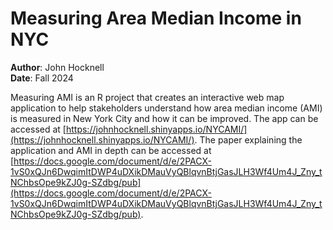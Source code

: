 # **Measuring Area Median Income in NYC**

**Author**: John Hocknell  
**Date**: Fall 2024

Measuring AMI is an R project that creates an interactive web map application to
help stakeholders understand how area median income (AMI) is measured in New 
York City and how it can be improved. The app can be accessed at
[https://johnhocknell.shinyapps.io/NYCAMI/](https://johnhocknell.shinyapps.io/NYCAMI/).
The paper explaining the application and AMI in depth can be accessed at
[https://docs.google.com/document/d/e/2PACX-1vS0xQJn6DwqimItDWP4uDXikDMauVyQBlqvnBtjGasJLH3Wf4Um4J_Zny_tNChbsOpe9kZJ0g-SZdbg/pub](https://docs.google.com/document/d/e/2PACX-1vS0xQJn6DwqimItDWP4uDXikDMauVyQBlqvnBtjGasJLH3Wf4Um4J_Zny_tNChbsOpe9kZJ0g-SZdbg/pub).

